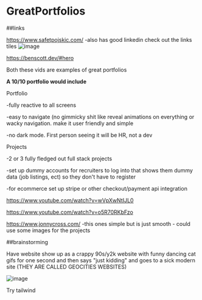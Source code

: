 # GreatPortfolios
##links

https://www.safetpojskic.com/
-also has good linkedin check out the links tiles
![image](https://github.com/bantonneau/GreatPortfolios/assets/109747300/a477af69-e409-4ced-969d-c6cf178d4144)


https://benscott.dev/#hero

Both these vids are examples of great portfolios

**A 10/10 portfolio would include**

Portfolio

-fully reactive to all screens

-easy to navigate (no gimmicky shit like reveal animations on everything or wacky navigation. make it user friendly and simple

-no dark mode. First person seeing it will be HR, not a dev

Projects

-2 or 3 fully fledged out full stack projects

-set up dummy accounts for recruiters to log into that shows them dummy data (job listings, ect) so they don't have to register

-for ecommerce set up stripe or other checkout/payment api integration

https://www.youtube.com/watch?v=wVpXwNtIJL0

https://www.youtube.com/watch?v=o5R70RKbFzo


https://www.jonnycross.com/
-this ones simple but is just smooth - could use some images for the projects

##brainstorming

Have website show up as a crappy 90s/y2k website with funny dancing cat gifs for one second and then says "just kidding" and goes to a sick modern site (THEY ARE CALLED GEOCITIES WEBSITES)

![image](https://github.com/bantonneau/GreatPortfolios/assets/109747300/e1abddcf-881b-4746-892d-f5fe692a7b4d)


Try tailwind
